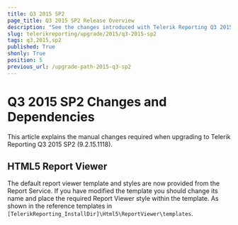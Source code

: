 ```yaml
---
title: Q3 2015 SP2
page_title: Q3 2015 SP2 Release Overview 
description: "See the changes introduced with Telerik Reporting Q3 2015 SP2 that should be considered before upgrading, and the 3rd party products & packages this version depends on."
slug: telerikreporting/upgrade/2015/q3-2015-sp2
tags: q3,2015,sp2
published: True
shonly: True
position: 5
previous_url: /upgrade-path-2015-q3-sp2
---
```


# Q3 2015 SP2 Changes and Dependencies

This article explains the manual changes required when upgrading to Telerik Reporting Q3 2015 SP2 (9.2.15.1118).

## HTML5 Report Viewer

The default report viewer template and styles are now provided from the Report Service. If you have modified the template you should change its name and place the required Report Viewer style within the template. As shown in the reference templates in `[TelerikReporting_InstallDir]\Html5\ReportViewer\templates`. 
